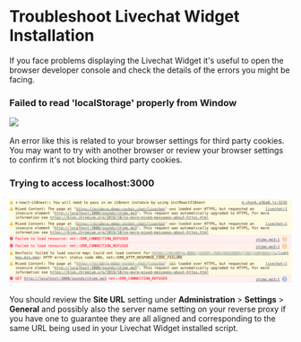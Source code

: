 # Troubleshoot Livechat Widget Installation

If you face problems displaying the Livechat Widget it's useful to open the browser developer console and check the details of the errors you might be facing.

### Failed to read 'localStorage' properly from Window

![](<../../../.gitbook/assets/Clipboard - May 12, 2022 4\_21 PM.png>)

An error like this is related to your browser settings for third party cookies. You may want to try with another browser or review your browser settings to confirm it's not blocking third party cookies.&#x20;

### Trying to access localhost:3000

![](<../../../.gitbook/assets/Clipboard -2.png>)

You should review the **Site URL** setting under **Administration** > **Settings** > **General** and possibly also the server name setting on your reverse proxy if you have one to guarantee they are all aligned and corresponding to the same URL being used in your Livechat Widget installed script.&#x20;
